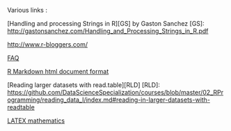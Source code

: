 Various links :

[Handling and processing Strings in R][GS] by Gaston Sanchez
[GS]: http://gastonsanchez.com/Handling_and_Processing_Strings_in_R.pdf  

http://www.r-bloggers.com/  

[FAQ](http://cran.r-project.org/bin/windows/base/rw-FAQ.html)  

[R Markdown html document format](http://rmarkdown.rstudio.com/html_document_format.html)  

[Reading larger datasets with read.table][RLD]
[RLD]: https://github.com/DataScienceSpecialization/courses/blob/master/02_RProgramming/reading_data_I/index.md#reading-in-larger-datasets-with-readtable  

[LATEX mathematics](http://en.wikibooks.org/wiki/LaTeX/Mathematics)  


